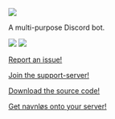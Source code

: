 ![](https://raw.githubusercontent.com/joseywoermann/navnlos/master/navnloas1_gh_dark.PNG)


A multi-purpose Discord bot.


![](https://badgen.net/github/release/joseywoermann/navnlos/stable?color=black) ![](https://badgen.net/github/last-commit/joseywoermann/navnlos?color=black)

[Report an issue!](https://bit.ly/navnlos-issues)

[Join the support-server!](discord.gg/52TbNHPBU9)

[Download the source code!](https://github.com/joseywoermann/navnlos/releases)

[Get navnløs onto your server!](http://get-navnlos.tk)
